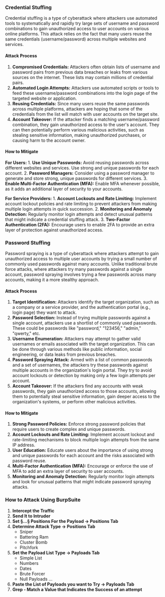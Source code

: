 ### Credential Stuffing
Credential stuffing is a type of cyberattack where attackers use automated tools to systematically and rapidly try large sets of username and password combinations to gain unauthorized access to user accounts on various online platforms. This attack relies on the fact that many users reuse the same credentials (username/password) across multiple websites and services.

#### Attack Process
1. **Compromised Credentials:** Attackers often obtain lists of username and password pairs from previous data breaches or leaks from various sources on the internet. These lists may contain millions of credential pairs.
2. **Automated Login Attempts:** Attackers use automated scripts or tools to feed these username/password combinations into the login page of the targeted website or application.
3. **Reusing Credentials:** Since many users reuse the same passwords across multiple platforms, attackers are hoping that some of the credentials from the list will match with user accounts on the target site.
4. **Account Takeover:** If the attacker finds a matching username/password combination, they gain unauthorized access to the user's account. They can then potentially perform various malicious activities, such as stealing sensitive information, making unauthorized purchases, or causing harm to the account owner.

#### How to Mitigate
**For Users:**
	1. **Use Unique Passwords:** Avoid reusing passwords across different websites and services. Use strong and unique passwords for each account.
	2. **Password Managers:** Consider using a password manager to generate and store strong, unique passwords for different services.
	3. **Enable Multi-Factor Authentication (MFA):** Enable MFA whenever possible, as it adds an additional layer of security to your accounts.

**For Service Providers:**
	1. **Account Lockouts and Rate Limiting:** Implement account lockout policies and rate limiting to prevent attackers from making multiple login attempts in quick succession.
	2. **Monitoring and Anomaly Detection:** Regularly monitor login attempts and detect unusual patterns that might indicate a credential stuffing attack.
	3. **Two-Factor Authentication (2FA):** Encourage users to enable 2FA to provide an extra layer of protection against unauthorized access.

### Password Stuffing
Password spraying is a type of cyberattack where attackers attempt to gain unauthorized access to multiple user accounts by trying a small number of commonly used passwords against many accounts. Unlike traditional brute force attacks, where attackers try many passwords against a single account, password spraying involves trying a few passwords across many accounts, making it a more stealthy approach.

#### Attack Process
1. **Target Identification:** Attackers identify the target organization, such as a company or a service provider, and the authentication portal (e.g., login page) they want to attack.
2. **Password Selection:** Instead of trying multiple passwords against a single account, attackers use a shortlist of commonly used passwords. These could be passwords like "password," "123456," "admin," "qwerty," etc.
3. **Username Enumeration:** Attackers may attempt to gather valid usernames or emails associated with the target organization. This can be done through various methods like public information, social engineering, or data leaks from previous breaches.
4. **Password Spraying Attack:** Armed with a list of common passwords and a set of usernames, the attackers try these passwords against multiple accounts in the organization's login portal. They try to avoid account lockouts or detection by making only a few login attempts per account.
5. **Account Takeover:** If the attackers find any accounts with weak passwords, they gain unauthorized access to those accounts, allowing them to potentially steal sensitive information, gain deeper access to the organization's systems, or perform other malicious activities.
    
#### How to Mitigate
1. **Strong Password Policies:** Enforce strong password policies that require users to create complex and unique passwords.
2. **Account Lockouts and Rate Limiting:** Implement account lockout and rate-limiting mechanisms to block multiple login attempts from the same IP address.
3. **User Education:** Educate users about the importance of using strong and unique passwords for each account and the risks associated with password reuse.
4. **Multi-Factor Authentication (MFA):** Encourage or enforce the use of MFA to add an extra layer of security to user accounts.
5. **Monitoring and Anomaly Detection:** Regularly monitor login attempts and look for unusual patterns that might indicate password spraying attacks.

### How to Attack Using BurpSuite
1. **Intercept the Traffic**
2. **Send It to Intruder**
3.  **Set §...§ Positions For the Payload → Positions Tab**
4. **Determine Attack Type → Positions Tab**
	- Sniper
	- Battering Ram
	- Cluster Bomb
	- Pitchfork
5. **Set the Payload List Type → Payloads Tab**
	- Simple List
	- Numbers
	- Dates
	- Brute Forcer
	- Null Payloads …
6. **Paste the List of Payloads you want to Try → Payloads Tab**
7. **Grep - Match a Value that Indicates the Success of an attempt**
